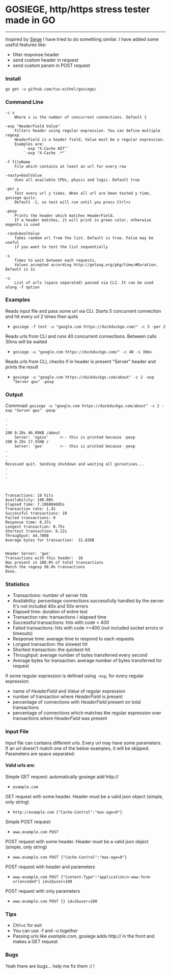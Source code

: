 # GOSIEGE, http/https stress tester made in GO
***

Inspired by [Siege](http://www.joedog.org/siege-home/) I have tried to do something similar. 
I have added some useful features like:
* filter response header
* send custom header in request
* send custom param in POST request

### Install

```
go get -u github.com/tux-eithel/gosiege/
```


### Command Line

```
-c x
	Where x is the number of concurrent connections. Default 1

-exp "HeaderField Value"
	Filters header using regular expression. You can define multiple regexp.
	HeaderField is a header field, Value must be a regular expression. 
	Examples are:
		`-exp "X-Cache HIT"`
		`-exp "X-Cache .*"`

-f fileName
	File which contains at least an url for every row 

-nasty=boolValue
	Uses all available CPUs, physic and logic. Default true

-per y	
	Test every url y times. When all url are been tested y time, gosiege quits.
	Default -1, so test will run until you press Ctrl+c	
	
-pexp
	Prints the header which matches HeaderField.
	If a header matches, it will print in green color, otherwise magenta is used
	
-rand=boolValue
	Takes random url from the list. Default is true. False may be useful 
	if you want to test the list sequentially

-s 
	Times to wait between each requests. 
	Values accepted according http://golang.org/pkg/time/#Duration. Default is 1s

-u
	List of urls (space separated) passed via CLI. It can be used along -f option
```


### Examples

Reads input file and pass some url via CLI. Starts 5 concurrent connection and hit
every url 2 times then quits
* `gosiege -f test -u "google.com https://duckduckgo.com/" -c 5 -per 2`

Reads urls from CLI and runs 40 concurrent connections. Between calls 30ms will be waited
* `gosiege -u "google.com https://duckduckgo.com/" -c 40 -s 30ms`

Reads urls from CLI, checks if in header is present "Server" header and prints the result
* `gosiege -u "google.com https://duckduckgo.com/about" -c 2 -exp "Server gws" -pexp`


### Output

Commnad: `gosiege -u "google.com https://duckduckgo.com/about" -c 2 -exp "Server gws" -pexp`
```
.
.
.
200 0.20s 46.09KB /about
	Server: 'nginx'		<-- this is printed because -pexp
200 0.29s 17.55KB /
	Server: 'gws'		<-- this is printed because -pexp
.
.
.
Received quit. Sending shutdown and waiting all goroutines...
.
.
.



Transactions: 10 hits
Availability: 100.00%
Elapsed time: 7.106084685s
Transaction rate: 1.41
Successful transactions: 10
Failed transactions: 0
Response time: 0.37s
Longest transaction: 0.75s
Shortest transaction: 0.12s
Throughput: 44.78KB
Average bytes for transaction:  31.82KB


Header Server: 'gws'
Transactions with this header:  10
Was present in 100.0% of total transactions
Match the regexp 50.0% transactions
Done.

```


### Statistics
* Transactions: number of server hits
* Availability: percentage connections successfully handled by the server. It's not included 40x and 50x errors
* Elapsed time: duration of entire test
* Transaction rate: transactions / elapsed time
* Successful transactions: hits with code < 400
* Failed transactions: hits with code >=400 (not included socket errors or timeouts)
* Response time: average time to respond to each requests
* Longest transaction: the slowest hit
* Shortest transaction: the quickest hit
* Throughput: average number of bytes transferred every second
* Average bytes for transaction: average number of bytes transferred for request

If some regular expression is defined using `-exp`, for every regular expression:
* name of *HeaderField* and *Value* of regular expression
* number of transaction where *HeaderField* is present
* percentage of connections with *HeaderField* present on total transactions
* percentage of connections which matches the regular expression over transactions where *HeaderField* was present


### Input File
Input file can contains different urls. Every url may have some parameters.
If an url doesn't match one of the below examples, it will be skipped.
Parameters are space separated.

#### Valid urls are:
Simple GET request: automatically gosiege add http://
* `example.com`

GET request with some header. Header must be a valid json object (simple, only string)
* `http://example.com {"Cache-Control":"max-age=0"}`

Simple POST request: 
* `www.example.com POST`

POST request with some header. Header must be a valid json object (simple, only string)
* `www.example.com POST {"Cache-Control":"max-age=0"}`

POST request with header and parameters
* `www.example.com POST {"Content-Type":"application/x-www-form-urlencoded"} id=2&user=100`

POST request with only parameters
* `www.example.com POST {} id=2&user=100`


### Tips
* Ctrl+c for exit
* You can use -f and -u together
* Passing urls like *example.com*, gosiege adds http:// in the front and makes a GET request


### Bugs
Yeah there are bugs... help me fix them :) !